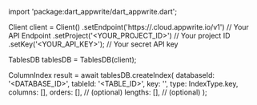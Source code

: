 import 'package:dart_appwrite/dart_appwrite.dart';

Client client = Client()
    .setEndpoint('https://<REGION>.cloud.appwrite.io/v1') // Your API Endpoint
    .setProject('<YOUR_PROJECT_ID>') // Your project ID
    .setKey('<YOUR_API_KEY>'); // Your secret API key

TablesDB tablesDB = TablesDB(client);

ColumnIndex result = await tablesDB.createIndex(
    databaseId: '<DATABASE_ID>',
    tableId: '<TABLE_ID>',
    key: '',
    type: IndexType.key,
    columns: [],
    orders: [], // (optional)
    lengths: [], // (optional)
);

